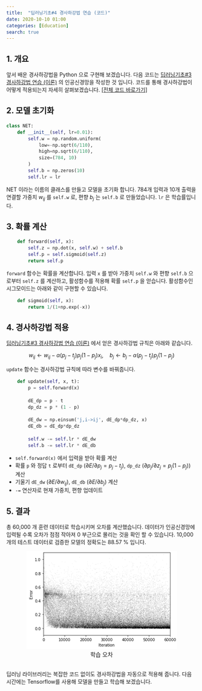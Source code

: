 ```yaml
---
title:  "딥러닝기초#4 경사하강법 연습 (코드)"
date: 2020-10-10 01:00
categories: [Education]
search: true
---
```

## 1. 개요
앞서 배운 경사하강법을 Python 으로 구현해 보겠습니다. 다음 코드는 [딥러닝기초#3 경사하강법 연습 (이론)](..\03_gd_exercise_theory) 의 인공신경망을 작성한 것 입니다. 코드를 통해 경사하강법이 어떻게 적용되는지 자세히 살펴보겠습니다. <a href="https://github.com/phykn/example_code/blob/main/dl_basic/mnist_gd.ipynb">[전체 코드 바로가기]</a>

## 2. 모델 초기화
```python
class NET:
    def __init__(self, lr=0.01):
        self.w = np.random.uniform(
            low=-np.sqrt(6/110), 
            high=np.sqrt(6/110), 
            size=(784, 10)
        )
        self.b = np.zeros(10)
        self.lr = lr
```
NET 이라는 이름의 클래스를 만들고 모델을 초기화 합니다. 784개 입력과 10개 출력을 연결할 가중치 $w_{ij}$ 를 `self.w` 로, 편향 $b_{j}$ 는 `self.b` 로 만들었습니다. `lr` 은 학습률입니다.

## 3. 확률 계산
```python
    def forward(self, x):
        self.z = np.dot(x, self.w) + self.b
        self.p = self.sigmoid(self.z)
        return self.p
```
`forward` 함수는 확률을 계산합니다. 입력 `x` 를 받아 가중치 `self.w` 와 편향 `self.b` 으로부터 `self.z` 를 계산하고, 활성함수를 적용해 확률 `self.p` 을 얻습니다. 활성함수인 시그모이드는 아래와 같이 구현할 수 있습니다.

```python
    def sigmoid(self, x):
        return 1/(1+np.exp(-x))
```

## 4. 경사하강법 적용
[딥러닝기초#3 경사하강법 연습 (이론)](..\03_gd_exercise_theory) 에서 얻은 경사하강법 규칙은 아래와 같습니다.

$$
w_{ij} \gets w_{ij} - \alpha (p_{j} - t_{j}) p_{j} (1- p_{j}) x_{i}, \quad b_{j} \gets b_{j} - \alpha (p_{j} - t_{j}) p_{j} (1- p_{j})
$$

`update` 함수는 경사하강법 규칙에 따라 변수를 바꿔줍니다. 
```python
    def update(self, x, t):
        p = self.forward(x)
        
        dE_dp = p - t
        dp_dz = p * (1 - p)
        
        dE_dw = np.einsum('j,i->ij', dE_dp*dp_dz, x)
        dE_db = dE_dp*dp_dz
        
        self.w -= self.lr * dE_dw
        self.b -= self.lr * dE_db        
```

- `self.forward(x)` 에서 입력을 받아 확률 계산
- 확률 `p` 와 정답 `t` 로부터 `dE_dp` $({\partial E} / {\partial p_{j}} = p_{j}-t_{j})$, `dp_dz` $({\partial p_{j}} / {\partial z_{j}} = p_{j}(1-p_{j}))$ 계산
- 기울기 `dE_dw` $({\partial E} / {\partial w_{ij}})$, `dE_db` $({\partial E} / {\partial b_{j}})$ 계산
- `-=` 연산자로 현재 가중치, 편향 업데이트

## 5. 결과
총 60,000 개 훈련 데이터로 학습시키며 오차를 계산했습니다. 데이터가 인공신경망에 입력될 수록 오차가 점점 작아져 0 부근으로 몰리는 것을 확인 할 수 있습니다. 10,000 개의 테스트 데이터로 검증한 모델의 정확도는 88.57 % 입니다.
<center><img src="/assets/images/education/graph.png"></center>
<center style="font-size:15px">학습 오차</center><br>

딥러닝 라이브러리는 복잡한 코드 없이도 경사하강법을 자동으로 적용해 줍니다. 다음 시간에는 Tensorflow를 사용해 모델을 만들고 학습해 보겠습니다.